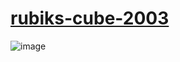# [rubiks-cube-2003](https://github.com/UniBreakfast/rubiks-cube-2003)

![image](https://user-images.githubusercontent.com/19654456/200625650-4b65caf0-21b4-4bb5-b6fb-e4cf3cb31a23.png)
